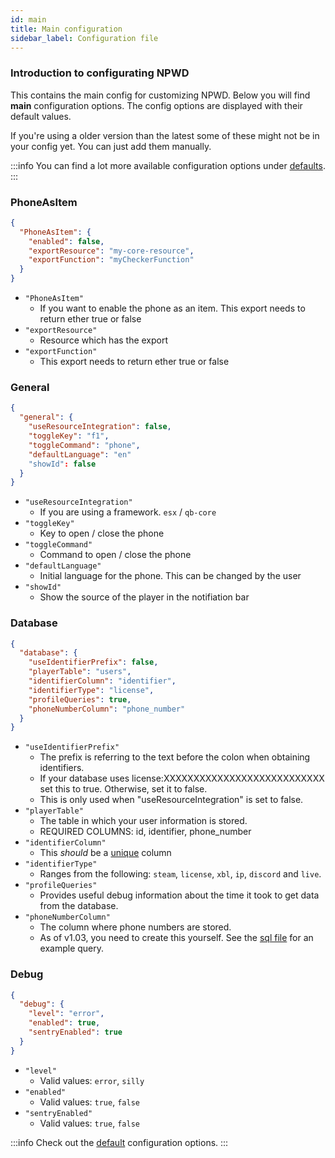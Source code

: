 ```yaml
---
id: main
title: Main configuration
sidebar_label: Configuration file
---
```


### Introduction to configurating NPWD

This contains the main config for customizing NPWD. Below you will find **main** configuration options. The config options are displayed with their default values.

If you're using a older version than the latest some of these might not be in your config yet. You can just add them manually.

:::info
You can find a lot more available configuration options under [defaults](/docs/npwd/configuration/defaults).
:::

### PhoneAsItem

```json
{
  "PhoneAsItem": {
    "enabled": false,
    "exportResource": "my-core-resource",
    "exportFunction": "myCheckerFunction"
  }
}
```

- `"PhoneAsItem"`
  - If you want to enable the phone as an item. This export needs to return ether true or false
- `"exportResource"`
  - Resource which has the export
- `"exportFunction"`
  - This export needs to return ether true or false

### General

```json
{
  "general": {
    "useResourceIntegration": false,
    "toggleKey": "f1",
    "toggleCommand": "phone",
    "defaultLanguage": "en"
    "showId": false
  }
}
```

- `"useResourceIntegration"`
  - If you are using a framework. `esx` / `qb-core`
- `"toggleKey"`
  - Key to open / close the phone
- `"toggleCommand"`
  - Command to open / close the phone
- `"defaultLanguage"`
  - Initial language for the phone. This can be changed by the user
- `"showId"`
  - Show the source of the player in the notifiation bar

### Database

```json
{
  "database": {
    "useIdentifierPrefix": false,
    "playerTable": "users",
    "identifierColumn": "identifier",
    "identifierType": "license",
    "profileQueries": true,
    "phoneNumberColumn": "phone_number"
  }
}
```

- `"useIdentifierPrefix"`
  - The prefix is referring to the text before the colon when obtaining identifiers.
  - If your database uses license:XXXXXXXXXXXXXXXXXXXXXXXXXXX set this to true. Otherwise, set it to false.
  - This is only used when "useResourceIntegration" is set to false.
- `"playerTable"`
  - The table in which your user information is stored.
  - REQUIRED COLUMNS: id, identifier, phone_number
- `"identifierColumn"`
  - This _should_ be a [unique](https://www.mysqltutorial.org/mysql-unique-constraint/) column
- `"identifierType"`
  - Ranges from the following: `steam`, `license`, `xbl`, `ip`, `discord` and `live`.
- `"profileQueries"`
  - Provides useful debug information about the time it took to get data from the database.
- `"phoneNumberColumn"`
  - The column where phone numbers are stored.
  - As of v1.03, you need to create this yourself. See the [sql file](https://github.com/project-error/npwd/blob/13335e98d55ea7a082bf08c7c17f24866658a2d1/import.sql#L3) for an example query.

### Debug

```json
{
  "debug": {
    "level": "error",
    "enabled": true,
    "sentryEnabled": true
  }
}
```

- `"level"`
  - Valid values: `error`, `silly`
- `"enabled"`
  - Valid values: `true`, `false`
- `"sentryEnabled"`
  - Valid values: `true`, `false`

:::info
Check out the [default](/docs/npwd/configuration/defaults) configuration options.
:::

